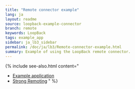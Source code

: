 ```yaml
---
title: "Remote connector example"
lang: ja
layout: readme
source: loopback-example-connector
branch: remote
keywords: LoopBack
tags: example_app
sidebar: ja_lb3_sidebar
permalink: /doc/ja/lb3/Remote-connector-example.html
summary: Example of using the LoopBack remote connector.
---
```

{% include see-also.html content="
- [Example application](Remote-connector-example.html)
- [Strong Remoting](Strong-Remoting.html)
" %}
